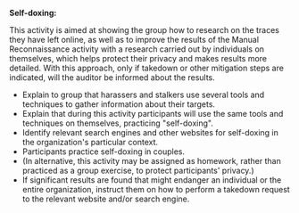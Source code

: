 **Self-doxing:**

This activity is aimed at showing the group how to research on the traces they have left online, as well as to improve the results of the Manual Reconnaissance activity with a research carried out by individuals on themselves, which helps protect their privacy and makes results more detailed. With this approach, only if takedown or other mitigation steps are indicated, will the auditor be informed about the results.

- Explain to group that harassers and stalkers use several tools and techniques to gather information about their targets.
- Explain that during this activity participants will use the same tools and techniques on themselves, practicing "self-doxing".
- Identify relevant search engines and other websites for self-doxing in the organization's particular context.
- Participants practice self-doxing in couples.
- (In alternative, this activity may be assigned as homework, rather than practiced as a group exercise, to protect participants' privacy.)
- If significant results are found that might endanger an individual or the entire organization, instruct them on how to perform a takedown request to the relevant website and/or search engine.




